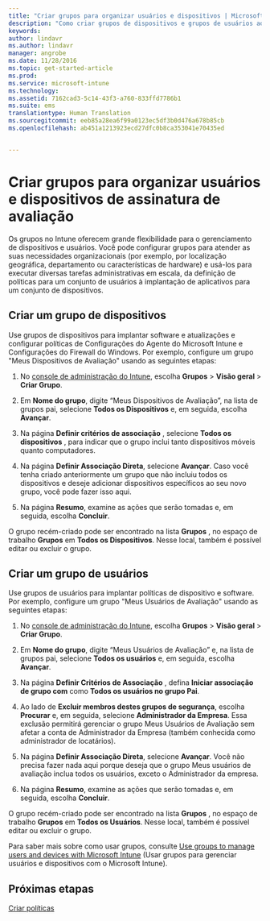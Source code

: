 ```yaml
---
title: "Criar grupos para organizar usuários e dispositivos | Microsoft Intune"
description: "Como criar grupos de dispositivos e grupos de usuários ao se inscrever para uma avaliação gratuita de 30 dias do Microsoft Intune."
keywords: 
author: lindavr
ms.author: lindavr
manager: angrobe
ms.date: 11/28/2016
ms.topic: get-started-article
ms.prod: 
ms.service: microsoft-intune
ms.technology: 
ms.assetid: 7162cad3-5c14-43f3-a760-833ffd7786b1
ms.suite: ems
translationtype: Human Translation
ms.sourcegitcommit: eeb85a28ea6f99a0123ec5df3b0d476a678b85cb
ms.openlocfilehash: ab451a1213923ecd27dfc0b8ca353041e70435ed


---
```


# <a name="create-groups-to-organize-evaluation-subscription-users-and-devices"></a>Criar grupos para organizar usuários e dispositivos de assinatura de avaliação
Os grupos no Intune oferecem grande flexibilidade para o gerenciamento de dispositivos e usuários. Você pode configurar grupos para atender as suas necessidades organizacionais (por exemplo, por localização geográfica, departamento ou características de hardware) e usá-los para executar diversas tarefas administrativas em escala, da definição de políticas para um conjunto de usuários à implantação de aplicativos para um conjunto de dispositivos.

## <a name="create-a-device-group"></a>Criar um grupo de dispositivos
Use grupos de dispositivos para implantar software e atualizações e configurar políticas de Configurações do Agente do Microsoft Intune e Configurações do Firewall do Windows. Por exemplo, configure um grupo "Meus Dispositivos de Avaliação" usando as seguintes etapas:

1.  No [console de administração do Intune](https://manage.microsoft.com/), escolha **Grupos** &gt; **Visão geral** &gt; **Criar Grupo**.

2.  Em **Nome do grupo**, digite “Meus Dispositivos de Avaliação”, na lista de grupos pai, selecione **Todos os Dispositivos** e, em seguida, escolha **Avançar**.

3.  Na página **Definir critérios de associação** , selecione **Todos os dispositivos** , para indicar que o grupo inclui tanto dispositivos móveis quanto computadores.

4.  Na página **Definir Associação Direta**, selecione **Avançar**. Caso você tenha criado anteriormente um grupo que não incluiu todos os dispositivos e deseje adicionar dispositivos específicos ao seu novo grupo, você pode fazer isso aqui.

5.  Na página **Resumo**, examine as ações que serão tomadas e, em seguida, escolha **Concluir**.

O grupo recém-criado pode ser encontrado na lista **Grupos** , no espaço de trabalho **Grupos** em **Todos os Dispositivos**. Nesse local, também é possível editar ou excluir o grupo.

## <a name="create-a-user-group"></a>Criar um grupo de usuários
Use grupos de usuários para implantar políticas de dispositivo e software. Por exemplo, configure um grupo "Meus Usuários de Avaliação" usando as seguintes etapas:

1.  No [console de administração do Intune](https://manage.microsoft.com/), escolha **Grupos** &gt; **Visão geral** &gt; **Criar Grupo**.

2.  Em **Nome do grupo**, digite “Meus Usuários de Avaliação” e, na lista de grupos pai, selecione **Todos os usuários** e, em seguida, escolha **Avançar**.

3.  Na página **Definir Critérios de Associação** , defina **Iniciar associação de grupo com** como **Todos os usuários no grupo Pai**.

4.  Ao lado de **Excluir membros destes grupos de segurança**, escolha **Procurar** e, em seguida, selecione **Administrador da Empresa**. Essa exclusão permitirá gerenciar o grupo Meus Usuários de Avaliação sem afetar a conta de Administrador da Empresa (também conhecida como administrador de locatários).

5.  Na página **Definir Associação Direta**, selecione **Avançar**. Você não precisa fazer nada aqui porque deseja que o grupo Meus usuários de avaliação inclua todos os usuários, exceto o Administrador da empresa.

6.  Na página **Resumo**, examine as ações que serão tomadas e, em seguida, escolha **Concluir**.

O grupo recém-criado pode ser encontrado na lista **Grupos** , no espaço de trabalho **Grupos** em **Todos os Usuários**. Nesse local, também é possível editar ou excluir o grupo.

Para saber mais sobre como usar grupos, consulte [Use groups to manage users and devices with Microsoft Intune](/Intune/Deploy-Use/use-groups-to-manage-users-and-devices-with-microsoft-intune) (Usar grupos para gerenciar usuários e dispositivos com o Microsoft Intune).

## <a name="next-steps"></a>Próximas etapas
[Criar políticas](get-started-with-a-30-day-trial-of-microsoft-intune-step-4.md)  



<!--HONumber=Nov16_HO5-->


